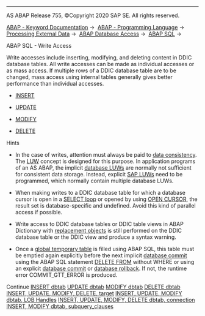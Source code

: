   

* * *

AS ABAP Release 755, ©Copyright 2020 SAP SE. All rights reserved.

[ABAP - Keyword Documentation](javascript:call_link\('abenabap.htm'\)) →  [ABAP - Programming Language](javascript:call_link\('abenabap_reference.htm'\)) →  [Processing External Data](javascript:call_link\('abenabap_language_external_data.htm'\)) →  [ABAP Database Access](javascript:call_link\('abenabap_sql.htm'\)) →  [ABAP SQL](javascript:call_link\('abenopensql.htm'\)) → 

ABAP SQL - Write Access

Write accesses include inserting, modifying, and deleting content in DDIC database tables. All write accesses can be made as individual accesses or as mass access. If multiple rows of a DDIC database table are to be changed, mass access using internal tables generally gives better performance than individual accesses.

-   [INSERT](javascript:call_link\('abapinsert_dbtab.htm'\))

-   [UPDATE](javascript:call_link\('abapupdate.htm'\))

-   [MODIFY](javascript:call_link\('abapmodify_dbtab.htm'\))

-   [DELETE](javascript:call_link\('abapdelete_dbtab.htm'\))

Hints

-   In the case of writes, attention must always be paid to [data consistency](javascript:call_link\('abentransaction.htm'\)). The [LUW](javascript:call_link\('abenluw_glosry.htm'\) "Glossary Entry") concept is designed for this purpose. In application programs of an AS ABAP, the implicit [database LUWs](javascript:call_link\('abendatabase_luw_glosry.htm'\) "Glossary Entry") are normally not sufficient for consistent data storage. Instead, explicit [SAP LUWs](javascript:call_link\('abensap_luw_glosry.htm'\) "Glossary Entry") need to be programmed, which normally contain multiple database LUWs.

-   When making writes to a DDIC database table for which a database cursor is open in a [SELECT loop](javascript:call_link\('abapselect.htm'\)) or opened by using [OPEN CURSOR](javascript:call_link\('abapopen_cursor.htm'\)), the result set is database-specific and undefined. Avoid this kind of parallel access if possible.

-   Write access to DDIC database tables or DDIC table views in ABAP Dictionary with [replacement objects](javascript:call_link\('abenddic_replacement_objects.htm'\)) is still performed on the DDIC database table or the DDIC view and produce a syntax warning.

-   Once a [global temporary table](javascript:call_link\('abenddic_database_tables_gtt.htm'\)) is filled using ABAP SQL, this table must be emptied again explicitly before the next implicit [database commit](javascript:call_link\('abendatabase_commit_glosry.htm'\) "Glossary Entry") using the ABAP SQL statement [DELETE FROM](javascript:call_link\('abapdelete_dbtab.htm'\)) without WHERE or using an explicit [database commit](javascript:call_link\('abendb_commit.htm'\)) or [database rollback](javascript:call_link\('abendb_rollback.htm'\)). If not, the runtime error COMMIT\_GTT\_ERROR is produced.

Continue
[INSERT dbtab](javascript:call_link\('abapinsert_dbtab.htm'\))
[UPDATE dbtab](javascript:call_link\('abapupdate.htm'\))
[MODIFY dbtab](javascript:call_link\('abapmodify_dbtab.htm'\))
[DELETE dbtab](javascript:call_link\('abapdelete_dbtab.htm'\))
[INSERT, UPDATE, MODIFY, DELETE, target](javascript:call_link\('abapiumd_target.htm'\))
[INSERT, UPDATE, MODIFY dbtab, LOB Handles](javascript:call_link\('abenium_lob.htm'\))
[INSERT, UPDATE, MODIFY, DELETE dbtab, connection](javascript:call_link\('abapiumd_conn.htm'\))
[INSERT, MODIFY dbtab, subquery\_clauses](javascript:call_link\('abapinsert_from_select.htm'\))